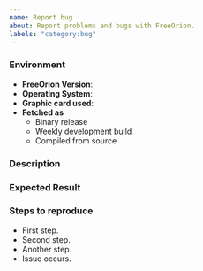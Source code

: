 ```yaml
---
name: Report bug
about: Report problems and bugs with FreeOrion.
labels: "category:bug"
---
```

<!--
Please fill in a a meaningful and concise title in the field above.
It helps us to classify the issue even  before reading the body and handling the
issue a bit better.

Examples:
  * Great: "Unable to select fleet in galaxy map"
  * Good: "Unable to click fleet"
  * Not really okay: "Issue with fleets"
  * Horrible: "HELP!!!"
-->


### Environment
<!--
You don't need to provide the information in section when they are not useful in
the context of this issue.  For example a crashing hosted server may not need
information about the graphic card, but maybe depend on the operating system you
use.  When in doubt provide all information you have available.

You can find the FreeOrion version number in the lower right corner of the game
main screen.

When stating the operating system also note the version of the operating system
so, `Windows 8 Pro` instead of `Windows` or `Mac OSX Mountain Lion` instead of
`OSX`.
-->

* **FreeOrion Version**:
* **Operating System**:
* **Graphic card used**:
* **Fetched as** <!-- delete lines below that don't apply -->
  * Binary release
  * Weekly development build
  * Compiled from source


### Description
<!--
Add a meaningful description of the bug you encountered.

If a screenshot or image helps to describe the issue content feel free to create
one.

Also attach the log files the game creates.  The log files The log files can be
found on
* Windows: %APPDATA%\FreeOrion
* MacOSX: ~/Library/"Application Support"/FreeOrion
* Linux: ${XDG_DATA_HOME:-~/.local/share}/freeorion
-->


### Expected Result
<!--
When you enter an issue please add a description of what behaviour you would
expect from the game instead of the issue.
-->


### Steps to reproduce
<!--
If the error only manifests itself after doing a certain number of actions
please add a list of steps to reproduce the bug.  If the error only occurs in
a certain game state please be sure to add a save game to the issue.

To upload save games please pack them into a Zip archive (*.zip) first.
-->
* First step.
* Second step.
* Another step.
* Issue occurs.
